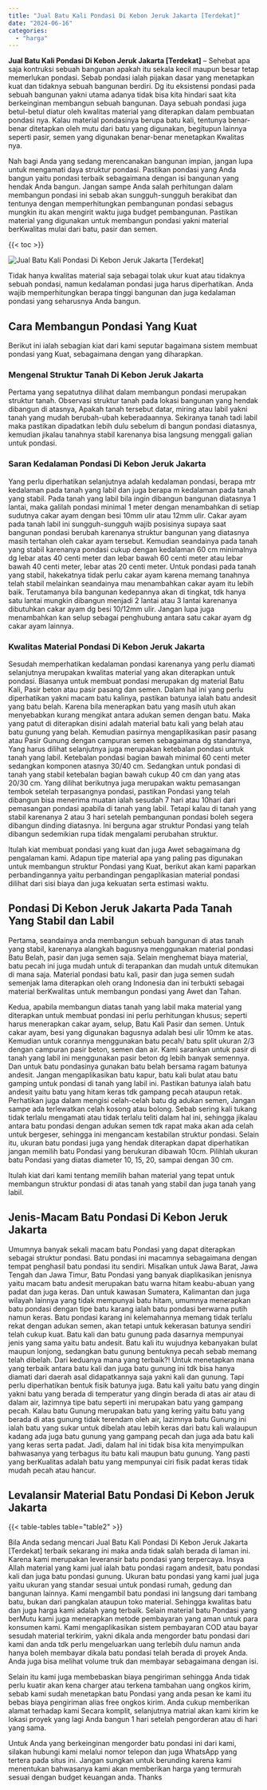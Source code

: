 ```yaml
---
title: "Jual Batu Kali Pondasi Di Kebon Jeruk Jakarta [Terdekat]"
date: "2024-06-16"
categories: 
  - "harga"
---
```


**Jual Batu Kali Pondasi Di Kebon Jeruk Jakarta \[Terdekat\]** – Sehebat apa saja kontruksi sebuah bangunan apakah itu sekala kecil maupun besar tetap memerlukan pondasi. Sebab pondasi ialah pijakan dasar yang menetapkan kuat dan tidaknya sebuah bangunan berdiri. Dg itu eksistensi pondasi pada sebuah bangunan yakni utama adanya tidak bisa kita hindari saat kita berkeinginan membangun sebuah bangunan. Daya sebuah pondasi juga betul-betul diatur oleh kwalitas material yang diterapkan dalam pembuatan pondasi nya. Kalau material pondasinya berupa batu kali, tentunya benar-benar ditetapkan oleh mutu dari batu yang digunakan, begitupun lainnya seperti pasir, semen yang digunakan benar-benar menetapkan Kwalitas nya.

Nah bagi Anda yang sedang merencanakan bangunan impian, jangan lupa untuk mengamati daya struktur pondasi. Pastikan pondasi yang Anda bangun yaitu pondasi terbaik sebagaimana dengan isi bangunan yang hendak Anda bangun. Jangan sampe Anda salah perhitungan dalam membangun pondasi ini sebab akan sungguh-sungguh berakibat dan tentunya dengan memperhitungkan pembangunan pondasi sebagus mungkin itu akan mengirit waktu juga budget pembangunan. Pastikan material yang digunakan untuk membangun pondasi yakni material berKwalitas mulai dari batu, pasir dan semen.

{{< toc >}}

![Jual Batu Kali Pondasi Di Kebon Jeruk Jakarta [Terdekat]](/images/jual-batu-kali-31.png)

Tidak hanya kwalitas material saja sebagai tolak ukur kuat atau tidaknya sebuah pondasi, namun kedalaman pondasi juga harus diperhatikan. Anda wajib memperhitungkan berapa tinggi bangunan dan juga kedalaman pondasi yang seharusnya Anda bangun.

## Cara Membangun Pondasi Yang Kuat

Berikut ini ialah sebagian kiat dari kami seputar bagaimana sistem membuat pondasi yang Kuat, sebagaimana dengan yang diharapkan.

### Mengenal Struktur Tanah Di Kebon Jeruk Jakarta

Pertama yang sepatutnya dilihat dalam membangun pondasi merupakan struktur tanah. Observasi struktur tanah pada lokasi bangunan yang hendak dibangun di atasnya, Apakah tanah tersebut datar, miring atau labil yakni tanah yang mudah berubah-ubah keberadaannya. Sekiranya tanah tadi labil maka pastikan dipadatkan lebih dulu sebelum di bangun pondasi diatasnya, kemudian jikalau tanahnya stabil karenanya bisa langsung menggali galian untuk pondasi.

### Saran Kedalaman Pondasi Di Kebon Jeruk Jakarta

Yang perlu diperhatikan selanjutnya adalah kedalaman pondasi, berapa mtr kedalaman pada tanah yang labil dan juga berapa m kedalaman pada tanah yang stabil. Pada tanah yang labil bila ingin dibangun bangunan diatasnya 1 lantai, maka galilah pondasi minimal 1 meter dengan menambahkan di setiap sudutnya cakar ayam dengan besi 10mm ulir atau 12mm ulir. Cakar ayam pada tanah labil ini sungguh-sungguh wajib posisinya supaya saat bangunan pondasi berubah karenanya struktur bangunan yang diatasnya masih tertahan oleh cakar ayam tersebut. Kemudian seandainya pada tanah yang stabil karenanya pondasi cukup dengan kedalaman 60 cm minimalnya dg lebar atas 40 centi meter dan lebar bawah 60 centi meter atau lebar bawah 40 centi meter, lebar atas 20 centi meter. Untuk pondasi pada tanah yang stabil, hakekatnya tidak perlu cakar ayam karena memang tanahnya telah stabil melainkan seandainya mau menambahkan cakar ayam itu lebih baik. Terutamanya bila bangunan kedepannya akan di tingkat, tdk hanya satu lantai mungkin dibangun menjadi 2 lantai atau 3 lantai karenanya dibutuhkan cakar ayam dg besi 10/12mm ulir. Jangan lupa juga menambahkan kan selup sebagai penghubung antara satu cakar ayam dg cakar ayam lainnya.

### Kwalitas Material Pondasi Di Kebon Jeruk Jakarta

Sesudah memperhatikan kedalaman pondasi karenanya yang perlu diamati selanjutnya merupakan kwalitas material yang akan diterapkan untuk pondasi. Biasanya untuk membuat pondasi merupakan dg material Batu Kali, Pasir beton atau pasir pasang dan semen. Dalam hal ini yang perlu diperhatikan yakni macam batu kalinya, pastikan batunya ialah batu andesit yang batu belah. Karena bila menerapkan batu yang masih utuh akan menyebabkan kurang mengikat antara adukan semen dengan batu. Maka yang patut di diterapkan disini adalah material batu kali yang belah atau batu gunung yang belah. Kemudian pasirnya mengaplikasikan pasir pasang atau Pasir Gunung dengan campuran semen sebagaimana dg standarnya, Yang harus dilihat selanjutnya juga merupakan ketebalan pondasi untuk tanah yang labil. Ketebalan pondasi bagian bawah minimal 60 centi meter sedangkan komponen atasnya 30/40 cm. Sedangkan untuk pondasi di tanah yang stabil ketebalan bagian bawah cukup 40 cm dan yang atas 20/30 cm. Yang dilihat berikutnya juga merupakan waktu pemasangan tembok setelah terpasangnya pondasi, pastikan Pondasi yang telah dibangun bisa menerima muatan ialah sesudah 7 hari atau 10hari dari pemasangan pondasi apabila di tanah yang labil. Tetapi kalau di tanah yang stabil karenanya 2 atau 3 hari setelah pembangunan pondasi boleh segera dibangun dinding diatasnya. Ini berguna agar struktur Pondasi yang telah dibangun sedemikian rupa tidak mengalami perubahan struktur.

Itulah kiat membuat pondasi yang kuat dan juga Awet sebagaimana dg pengalaman kami. Adapun tipe material apa yang paling pas digunakan untuk membangun struktur Pondasi yang Kuat, berikut akan kami paparkan perbandingannya yaitu perbandingan pengaplikasian material pondasi dilihat dari sisi biaya dan juga kekuatan serta estimasi waktu.

## Pondasi Di Kebon Jeruk Jakarta Pada Tanah Yang Stabil dan Labil

Pertama, seandainya anda membangun sebuah bangunan di atas tanah yang stabil, karenanya alangkah bagusnya menggunakan material pondasi Batu Belah, pasir dan juga semen saja. Selain menghemat biaya material, batu pecah ini juga mudah untuk di terapankan dan mudah untuk ditemukan di mana saja. Material pondasi batu kali, pasir dan juga semen sudah semenjak lama diterapkan oleh orang Indonesia dan ini terbukti sebagai material berKwalitas untuk membangun pondasi yang Awet dan Tahan.

Kedua, apabila membangun diatas tanah yang labil maka material yang diterapkan untuk membuat pondasi ini perlu perhitungan khusus; seperti harus menerapkan cakar ayam, selup, Batu Kali Pasir dan semen. Untuk cakar ayam, besi yang digunakan bagusnya adalah besi ulir 10mm ke atas. Kemudian untuk corannya menggunakan batu pecah/ batu split ukuran 2/3 dengan campuran pasir beton, semen dan air. Kami sarankan untuk pasir di tanah yang labil ini menggunakan pasir beton dg lebih banyak semennya. Dan untuk batu pondasinya gunakan batu belah bersama ragam batunya andesit. Jangan mengaplikasikan batu kapur, batu kali bulat atau batu gamping untuk pondasi di tanah yang labil ini. Pastikan batunya ialah batu andesit yaitu batu yang hitam keras tdk gampang pecah ataupun retak. Perhatikan juga dalam mengisi celah-celah batu dg adukan semen, Jangan sampe ada terlewatkan celah kosong atau bolong. Sebab sering kali tukang tidak terlalu mengamati atau tidak terlalu teliti dalam hal ini, sehingga jikalau antara batu pondasi dengan adukan semen tdk rapat maka akan ada celah untuk bergeser, sehingga ini mengancam kestabilan struktur pondasi. Selain itu, ukuran batu pondasi juga yang hendak diterapkan dapat diperhatikan jangan memilih batu Pondasi yang berukuran dibawah 10cm. Pilihlah ukuran batu Pondasi yang diatas diameter 10, 15, 20, sampai dengan 30 cm.

Itulah kiat dari kami tentang memilih bahan material yang tepat untuk membangun struktur pondasi di atas tanah yang stabil dan juga tanah yang labil.

## Jenis-Macam Batu Pondasi Di Kebon Jeruk Jakarta

Umumnya banyak sekali macam batu Pondasi yang dapat diterapkan sebagai struktur pondasi. Batu pondasi ini macamnya sebagaimana dengan tempat penghasil batu pondasi itu sendiri. Misalkan untuk Jawa Barat, Jawa Tengah dan Jawa Timur, Batu Pondasi yang banyak diaplikasikan jenisnya yaitu macam batu andesit merupakan batu warna hitam keabu-abuan yang padat dan juga keras. Dan untuk kawasan Sumatera, Kalimantan dan juga wilayah lainnya yang tidak mempunyai batu hitam, umumnya menerapkan batu pondasi dengan tipe batu karang ialah batu pondasi berwarna putih namun keras. Batu pondasi karang ini kelemahannya memang tidak terlalu rekat dengan adukan semen, akan tetapi untuk kekerasan batunya sendiri telah cukup kuat. Batu kali dan batu gunung pada dasarnya mempunyai jenis yang sama yaitu batu andesit. Batu kali itu wujudnya kebanyakan bulat maupun lonjong, sedangkan batu gunung bentuknya pecah sebab memang telah dibelah. Dari keduanya mana yang terbaik?! Untuk menetapkan mana yang terbaik antara batu kali dan juga batu gunung ini tdk bisa hanya diamati dari daerah asal didapatkannya saja yakni kali dan gunung. Tapi perlu diperhatikan bentuk fisik batunya juga. Batu kali yaitu batu yang dingin yakni batu yang berada di temperatur yang dingin berada di atas air atau di dalam air, lazimnya tipe batu seperti ini merupakan batu yang gampang pecah. Kalau batu Gunung merupakan batu yang kering yaitu batu yang berada di atas gunung tidak terendam oleh air, lazimnya batu Gunung ini ialah batu yang sukar untuk dibelah atau lebih keras dari batu kali walaupun kadang ada juga batu gunung yang gampang pecah dan juga ada batu kali yang keras serta padat. Jadi, dalam hal ini tidak bisa kita menyimpulkan bahwasanya yang terbagus itu batu kali maupun batu gunung. Yang pasti yang berKualitas adalah batu yang mempunyai ciri fisik padat keras tidak mudah pecah atau hancur.

## Levalansir Material Batu Pondasi Di Kebon Jeruk Jakarta

{{< table-tables table="table2" >}}

Bila Anda sedang mencari Jual Batu Kali Pondasi Di Kebon Jeruk Jakarta \[Terdekat\] terbaik sekarang ini maka anda tidak salah berada di laman ini. Karena kami merupakan leveransir batu pondasi yang terpercaya. Insya Allah material yang kami jual ialah batu pondasi ragam andesit, batu pondasi kali dan juga batu pondasi gunung. Ukuran batu pondasi yang kami jual juga yaitu ukuran yang standar sesuai untuk pondasi rumah, gedung dan bangunan lainnya. Kami mengambil batu pondasi ini langsung dari tambang batu, bukan dari pangkalan ataupun toko material. Sehingga kwalitas batu dan juga harga kami adalah yang terbaik. Selain material batu Pondasi yang berMutu kami juga menerapkan metode pembayaran yang aman untuk para konsumen kami. Kami mengaplikasikan sistem pembayaran COD atau bayar sesudah material terkirim, yakni dikala anda mengorder batu pondasi dari kami dan anda tdk perlu mengeluarkan uang terlebih dulu namun anda hanya boleh membayar dikala batu pondasi telah berada di proyek Anda. Anda juga bisa melihat volume truk dan membayar sebagaimana dengan isi.

Selain itu kami juga membebaskan biaya pengiriman sehingga Anda tidak perlu kuatir akan kena charger atau terkena tambahan uang ongkos kirim, sebab kami sudah menetapkan batu Pondasi yang anda pesan ke kami itu bebas biaya pengiriman alias free ongkos kirim. Anda cukup memberikan alamat terhadap kami Secara komplit, selanjutnya matrial akan kami kirim ke lokasi proyek yang lagi Anda bangun 1 hari setelah pengorderan atau di hari yang sama.

Untuk Anda yang berkeinginan mengorder batu pondasi ini dari kami, silakan hubungi kami melalui nomor telepon dan juga WhatsApp yang tertera pada situs ini. Jangan sungkan untuk berunding karena kami menentukan bahwasanya kami akan memberikan harga yang termurah sesuai dengan budget keuangan anda. Thanks
